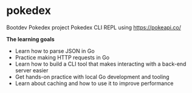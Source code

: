 # pokedex

Bootdev Pokedex project
Pokedex CLI REPL using https://pokeapi.co/

**The learning goals**

- Learn how to parse JSON in Go
- Practice making HTTP requests in Go
- Learn how to build a CLI tool that makes interacting with a back-end server easier
- Get hands-on practice with local Go development and tooling
- Learn about caching and how to use it to improve performance
